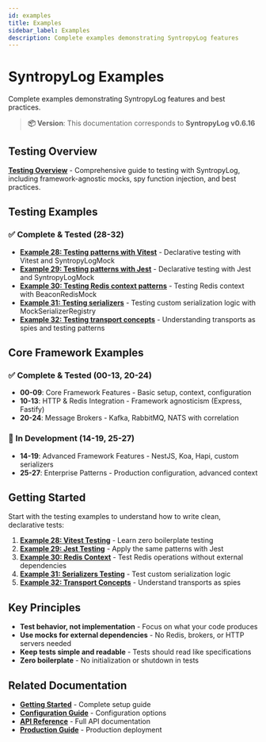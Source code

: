 ```yaml
---
id: examples
title: Examples
sidebar_label: Examples
description: Complete examples demonstrating SyntropyLog features
---
```


# SyntropyLog Examples

Complete examples demonstrating SyntropyLog features and best practices.

> **📦 Version**: This documentation corresponds to **SyntropyLog v0.6.16**

## Testing Overview

**[Testing Overview](./testing-overview)** - Comprehensive guide to testing with SyntropyLog, including framework-agnostic mocks, spy function injection, and best practices.

## Testing Examples

### **✅ Complete & Tested (28-32)**

- **[Example 28: Testing patterns with Vitest](./testing-patterns-vitest)** - Declarative testing with Vitest and SyntropyLogMock
- **[Example 29: Testing patterns with Jest](./testing-patterns-jest)** - Declarative testing with Jest and SyntropyLogMock
- **[Example 30: Testing Redis context patterns](./testing-redis-context)** - Testing Redis context with BeaconRedisMock
- **[Example 31: Testing serializers](./testing-serializers)** - Testing custom serialization logic with MockSerializerRegistry
- **[Example 32: Testing transport concepts](./testing-transports-concepts)** - Understanding transports as spies and testing patterns

## Core Framework Examples

### **✅ Complete & Tested (00-13, 20-24)**

- **00-09**: Core Framework Features - Basic setup, context, configuration
- **10-13**: HTTP & Redis Integration - Framework agnosticism (Express, Fastify)
- **20-24**: Message Brokers - Kafka, RabbitMQ, NATS with correlation

### **🚧 In Development (14-19, 25-27)**

- **14-19**: Advanced Framework Features - NestJS, Koa, Hapi, custom serializers
- **25-27**: Enterprise Patterns - Production configuration, advanced context

## Getting Started

Start with the testing examples to understand how to write clean, declarative tests:

1. **[Example 28: Vitest Testing](./testing-patterns-vitest)** - Learn zero boilerplate testing
2. **[Example 29: Jest Testing](./testing-patterns-jest)** - Apply the same patterns with Jest
3. **[Example 30: Redis Context](./testing-redis-context)** - Test Redis operations without external dependencies
4. **[Example 31: Serializers Testing](./testing-serializers)** - Test custom serialization logic
5. **[Example 32: Transport Concepts](./testing-transports-concepts)** - Understand transports as spies

## Key Principles

- **Test behavior, not implementation** - Focus on what your code produces
- **Use mocks for external dependencies** - No Redis, brokers, or HTTP servers needed
- **Keep tests simple and readable** - Tests should read like specifications
- **Zero boilerplate** - No initialization or shutdown in tests

## Related Documentation

- **[Getting Started](../getting-started)** - Complete setup guide
- **[Configuration Guide](../configuration)** - Configuration options
- **[API Reference](../api-reference)** - Full API documentation
- **[Production Guide](../production)** - Production deployment 